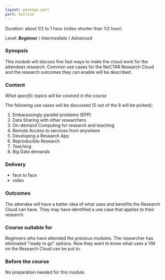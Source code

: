 ```yaml
---
layout: package-part
part: Outline
---
```


Duration: about 1/2 to 1 hour (video shorter than 1/2 hour)

Level: **_Beginner_** / _Intermediate_ / _Advanced_

### Synopsis

This module will discuss five fast ways to make the cloud work for the attendees research. Common use cases for the NeCTAR Research Cloud and the research outcomes they can enable will be described.

### Content

_What specific topics will be covered in the course_

The following use cases will be discussed (5 out of the 8 will be picked):

1. Embarassingly parallel problems (EPP) 
2. Data Sharing with other researchers
3. On-demand Computing for research and teaching 
4. Remote Access to services from anywhere
5. Developing a Research App 
6. Reproducible Research 
7. Teaching 
8. Big Data demands 

### Delivery

* face to face
* video

### Outcomes

The attendee will have a better idea of what uses and benefits the Research Cloud can have. They may have identified a use case that applies to their research. 

### Course suitable for

Beginners who have attended the previous modules. The researcher has eliminated "ready to go" options. Now they want to know what uses a VM on the Research Cloud can be put to.

### Before the course

No preparation needed for this module.

